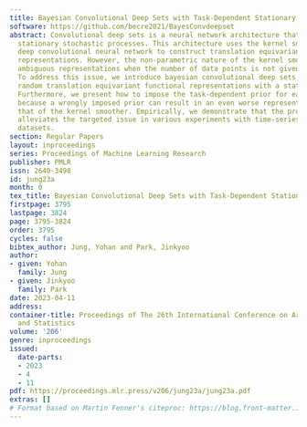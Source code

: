```yaml
---
title: Bayesian Convolutional Deep Sets with Task-Dependent Stationary Prior
software: https://github.com/becre2021/BayesConvdeepset
abstract: Convolutional deep sets is a neural network architecture that can model
  stationary stochastic processes. This architecture uses the kernel smoother and
  deep convolutional neural network to construct translation equivariant functional
  representations. However, the non-parametric nature of the kernel smoother can produce
  ambiguous representations when the number of data points is not given sufficiently.
  To address this issue, we introduce bayesian convolutional deep sets, which constructs
  random translation equivariant functional representations with a stationary prior.
  Furthermore, we present how to impose the task-dependent prior for each dataset
  because a wrongly imposed prior can result in an even worse representation than
  that of the kernel smoother. Empirically, we demonstrate that the proposed architecture
  alleviates the targeted issue in various experiments with time-series and image
  datasets.
section: Regular Papers
layout: inproceedings
series: Proceedings of Machine Learning Research
publisher: PMLR
issn: 2640-3498
id: jung23a
month: 0
tex_title: Bayesian Convolutional Deep Sets with Task-Dependent Stationary Prior
firstpage: 3795
lastpage: 3824
page: 3795-3824
order: 3795
cycles: false
bibtex_author: Jung, Yohan and Park, Jinkyoo
author:
- given: Yohan
  family: Jung
- given: Jinkyoo
  family: Park
date: 2023-04-11
address:
container-title: Proceedings of The 26th International Conference on Artificial Intelligence
  and Statistics
volume: '206'
genre: inproceedings
issued:
  date-parts:
  - 2023
  - 4
  - 11
pdf: https://proceedings.mlr.press/v206/jung23a/jung23a.pdf
extras: []
# Format based on Martin Fenner's citeproc: https://blog.front-matter.io/posts/citeproc-yaml-for-bibliographies/
---
```

